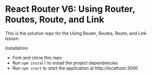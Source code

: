 # React Router V6: Using Router, Routes, Route, and Link
This is the solution repo for the Using Router, Routes, Route, and Link lesson.

Installation:
- Fork and clone this repo
- Run `npm install` to install the project dependencies
- Run `npm start` to start the application at http://localhost:3000